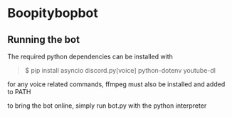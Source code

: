  # Boopitybopbot  

 ## Running the bot  

The required python dependencies can be installed with  

> $ pip install asyncio discord.py[voice] python-dotenv youtube-dl  

for any voice related commands, ffmpeg must also be installed and added to PATH  

to bring the bot online, simply run bot.py with the python interpreter  
